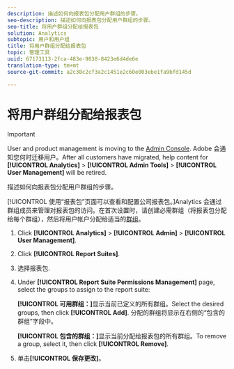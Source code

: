 ```yaml
---
description: 描述如何向报表包分配用户群组的步骤。
seo-description: 描述如何向报表包分配用户群组的步骤。
seo-title: 将用户群组分配给报表包
solution: Analytics
subtopic: 用户和用户组
title: 将用户群组分配给报表包
topic: 管理工具
uuid: 67173113-2fca-483e-9038-8423e6d4de6e
translation-type: tm+mt
source-git-commit: a2c38c2cf3a2c1451e2c60e003ebe1fa9bfd145d

---
```



# 将用户群组分配给报表包

>[!IMPORTANT]
>
>User and product management is moving to the [Admin Console](https://helpx.adobe.com/enterprise/using/admin-console.html). Adobe 会通知您何时迁移用户。After all customers have migrated, help content for **[!UICONTROL Analytics]** &gt; **[!UICONTROL Admin Tools]** &gt; **[!UICONTROL User Management]** will be retired.

描述如何向报表包分配用户群组的步骤。

[!UICONTROL 使用“报表包”页面可以查看和配置公司报表包。]Analytics 会通过群组成员来管理对报表包的访问。在首次设置时，请创建必需群组（将报表包分配给每个群组），然后将用户帐户分配给适当的[群组](/help/admin/user-management2/c-user-groups/groups.md)。

1. Click **[!UICONTROL Analytics]** &gt; **[!UICONTROL Admin]** &gt; **[!UICONTROL User Management]**.
1. Click **[!UICONTROL Report Suites]**.
1. 选择报表包.
1. Under **[!UICONTROL Report Suite Permissions Management]** page, select the groups to assign to the report suite:

   **[!UICONTROL 可用群组：]**&#x200B;显示当前已定义的所有群组。Select the desired groups, then click **[!UICONTROL Add]**. 分配的群组将显示在右侧的“包含的群组”字段中。

   **[!UICONTROL 包含的群组：]**&#x200B;显示当前分配给报表包的所有群组。To remove a group, select it, then click **[!UICONTROL Remove]**.
1. 单击&#x200B;**[!UICONTROL 保存更改]**。
